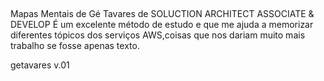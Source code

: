 ## 
Mapas Mentais  de Gé Tavares de SOLUCTION ARCHITECT ASSOCIATE & DEVELOP 
 É um excelente método de estudo e que me ajuda a memorizar diferentes tópicos dos serviços AWS,coisas que nos dariam muito mais trabalho se fosse apenas texto.

  

getavares v.01
